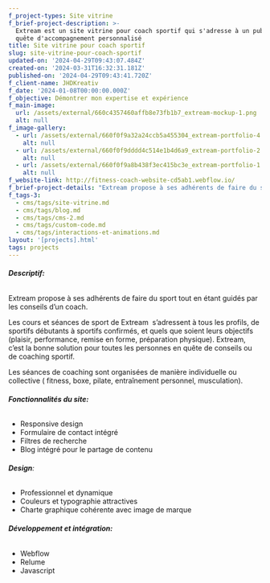 ```yaml
---
f_project-types: Site vitrine
f_brief-project-description: >-
  Extream est un site vitrine pour coach sportif qui s'adresse à un public en
  quête d'accompagnement personnalisé 
title: Site vitrine pour coach sportif
slug: site-vitrine-pour-coach-sportif
updated-on: '2024-04-29T09:43:07.484Z'
created-on: '2024-03-31T16:32:31.181Z'
published-on: '2024-04-29T09:43:41.720Z'
f_client-name: JHDKreativ
f_date: '2024-01-08T00:00:00.000Z'
f_objective: Démontrer mon expertise et expérience
f_main-image:
  url: /assets/external/660c4357460affb8e73fb1b7_extream-mockup-1.png
  alt: null
f_image-gallery:
  - url: /assets/external/660f0f9a32a24ccb5a455304_extream-portfolio-4.png
    alt: null
  - url: /assets/external/660f0f9dddd4c514e1b4d6a9_extream-portfolio-2.png
    alt: null
  - url: /assets/external/660f0f9a8b438f3ec415bc3e_extream-portfolio-1.png
    alt: null
f_website-link: http://fitness-coach-website-cd5ab1.webflow.io/
f_brief-project-details: "Extream propose à ses adhérents de faire du sport tout en étant guidés par les conseils d’un coach. Les cours et séances de sport de Extream s’adressent à tous les profils, de sportifs débutants à sportifs confirmés, et quels que soient leurs objectifs (plaisir, performance, remise en forme, préparation physique). Extream, c’est la bonne solution pour toutes les personnes en quête de conseils ou de coaching sportif.\_Les séances de coaching sont organisées de manière individuelle ou collective ( fitness, boxe, pilate, entraînement personnel, musculation). Fonctionnalités du site:\nResponsive design\nFormulaire de contact intégré\nFiltres de recherche\nBlog intégré pour le partage de contenu Design:\nProfessionnel et dynamique\nCouleurs et typographie attractives\nCharte graphique cohérente avec image de marque Développement et intégration:\nWebflow\nRelume\nJavascript‍"
f_tags-3:
  - cms/tags/site-vitrine.md
  - cms/tags/blog.md
  - cms/tags/cms-2.md
  - cms/tags/custom-code.md
  - cms/tags/interactions-et-animations.md
layout: '[projects].html'
tags: projects
---
```


###### **Descriptif:**

Extream propose à ses adhérents de faire du sport tout en étant guidés par les conseils d’un coach.

Les cours et séances de sport de Extream  s’adressent à tous les profils, de sportifs débutants à sportifs confirmés, et quels que soient leurs objectifs (plaisir, performance, remise en forme, préparation physique). Extream, c’est la bonne solution pour toutes les personnes en quête de conseils ou de coaching sportif. 

Les séances de coaching sont organisées de manière individuelle ou collective ( fitness, boxe, pilate, entraînement personnel, musculation).

###### **Fonctionnalités du site:**

*   Responsive design
*   Formulaire de contact intégré
*   Filtres de recherche
*   Blog intégré pour le partage de contenu

###### **Design**:

*   Professionnel et dynamique
*   Couleurs et typographie attractives
*   Charte graphique cohérente avec image de marque

###### **Développement et intégration:**

*   Webflow
*   Relume
*   Javascript

‍
